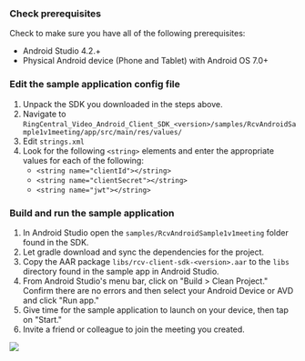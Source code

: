 ### Check prerequisites

Check to make sure you have all of the following prerequisites:

- Android Studio 4.2.+
- Physical Android device (Phone and Tablet) with Android OS 7.0+

### Edit the sample application config file

1. Unpack the SDK you downloaded in the steps above. 
1. Navigate to `RingCentral_Video_Android_Client_SDK_<version>/samples/RcvAndroidSample1v1meeting/app/src/main/res/values/`
1. Edit `strings.xml`
1. Look for the following `<string>` elements and enter the appropriate values for each of the following:
    * `<string name="clientId"></string>`
	* `<string name="clientSecret"></string>`
	* `<string name="jwt"></string>`

### Build and run the sample application

1. In Android Studio open the `samples/RcvAndroidSample1v1meeting` folder found in the SDK.
1. Let gradle download and sync the dependencies for the project.
1. Copy the AAR package `libs/rcv-client-sdk-<version>.aar` to the `libs` directory found in the sample app in Android Studio. 
1. From Android Studio's menu bar, click on "Build > Clean Project." Confirm there are no errors and then select your Android Device or AVD and click "Run app." 
1. Give time for the sample application to launch on your device, then tap on "Start."
1. Invite a friend or colleague to join the meeting you created. 

<img src="../android-app-screenshot.png" style="max-width: 200px">





